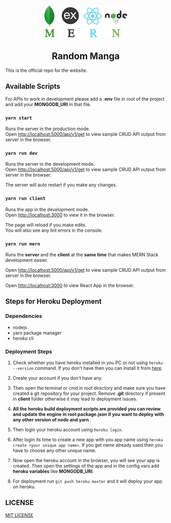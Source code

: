 <p align="center">
    <img src="./client/public/MERN.png" alt="mongo" height="100" />
</p>
<h1 align="center">Random Manga</h1>

This is the official repo for the website.


## Available Scripts

For APIs to work in development please add a **.env** file in root of the project and add your **MONGODB_URI** in that file.

### `yarn start`

Runs the server in the production mode.<br />
Open [http://localhost:5000/api/v1/get](http://localhost:5000/api/v1/get) to view sample CRUD API output from server in the browser.

### `yarn run dev`

Runs the server in the development mode.<br />
Open [http://localhost:5000/api/v1/get](http://localhost:5000/api/v1/get) to view sample CRUD API output from server in the browser.

The server will auto restart if you make any changes.

### `yarn run client`

Runs the app in the development mode.<br />
Open [http://localhost:3000](http://localhost:3000) to view it in the browser.

The page will reload if you make edits.<br />
You will also see any lint errors in the console.

### `yarn run mern`

Runs the **server** and the **client** at the **same time** that makes MERN Stack development easier.<br>

Open [http://localhost:5000/api/v1/get](http://localhost:5000/api/v1/get) to view sample CRUD API output from server in the browser.<br>

Open [http://localhost:3000](http://localhost:3000) to view React App in the browser.

## Steps for Heroku Deployment

### Dependencies

* nodejs
* yarn package manager
* heroku cli

### Deployment Steps

1. Check whether you have heroku installed in you PC or not using `heroku --version` command. If you don't have then you can install it from [here](https://devcenter.heroku.com/articles/heroku-cli).

2. Create your account if you don't have any.

3. Then open the terminal or cmd in root directory and make sure you have created a git repository for your project. Remove **.git** directory if present in **client** folder otherwise it may lead to deployment issues.

4. **All the heroku build deployment scripts are provided you can review and update the engine in root package.json if you want to deploy with any other version of node and yarn** .

5. Then login your heroku account using `heroku login`.

6. After login its time to create a new app with you app name using `heroku create <your unique app name>`. If you get name already used then you have to choose any other unique name.

7. Now open the heroku account in the browser, you will see your app is created. Then open the settings of the app and in the config vars add **heroku variables** like **MONGODB_URI**.

8. For deployment run `git push heroku master` and it will deploy your app on heroku.

## LICENSE

[MIT LICENSE](LICENSE)
